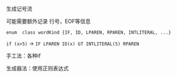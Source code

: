 

生成记号流

可能需要额外记录 行号，EOF等信息

`enum  class wordKind {IF, ID, LPAREN, RPAREN, INTLITERAL, ...}`

`if (x>5)` -> `IF LPAREN ID(x) GT INTLITERAL(5) RPAREN`

手工法：各种if

生成器法：使用正则表达式

